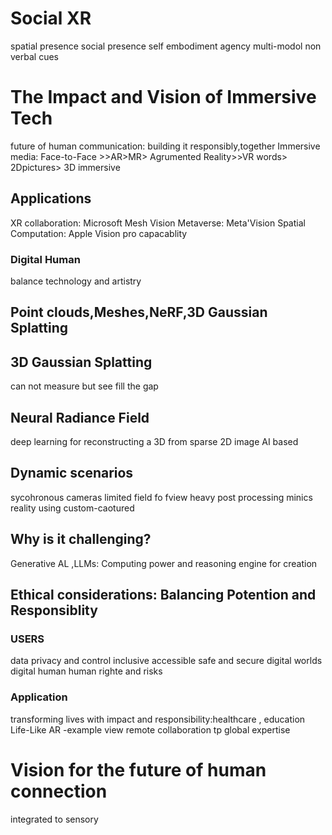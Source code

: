 # Social XR 
spatial presence
social presence
self embodiment
agency
multi-modol
non verbal cues
# The Impact and Vision of Immersive Tech
future of human communication: building it responsibly,together
Immersive media: Face-to-Face >>AR>MR> Agrumented Reality>>VR
words> 2Dpictures> 3D immersive
## Applications
XR collaboration: Microsoft Mesh Vision
Metaverse: Meta'Vision
Spatial Computation: Apple Vision pro capacablity
### Digital Human
balance technology and artistry
## Point clouds,Meshes,NeRF,3D Gaussian Splatting
## 3D Gaussian Splatting
can not measure but see
fill the gap
## Neural Radiance Field
deep learning for reconstructing a 3D from sparse 2D image
AI based
## Dynamic scenarios
sycohronous cameras
limited field fo fview
heavy post processing
minics reality using custom-caotured
## Why is it challenging?
Generative AL ,LLMs: Computing power and reasoning engine for creation
## Ethical considerations: Balancing Potention and Responsiblity
### USERS
data privacy and control
inclusive accessible
safe and secure
digital worlds 
digital human
human righte and risks
### Application
transforming lives with impact and responsibility:healthcare , education
Life-Like AR -example view
remote collaboration tp global expertise
# Vision for the future of human connection
integrated to sensory
